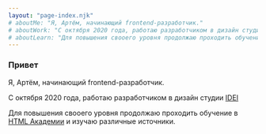```yaml
---
layout: "page-index.njk"
# aboutMe: "Я, Артём, начинающий frontend-разработчик."
# aboutWork: "С октября 2020 года, работаю разработчиком в дизайн студии IDEI"
# aboutLearn: "Для повышения свооего уровня продолжаю проходить обучение в HTML Академии, смотрю курсы Udemy и изучаю различные источники для повышения своего уровня в профессии."
---
```


### Привет

Я, Артём, начинающий frontend-разработчик.

С октября 2020 года, работаю разработчиком в дизайн студии [IDEI](https://d-idei.ru)

Для повышения свооего уровня продолжаю проходить обучение в [HTML Академии](https://htmlacademy.ru) и изучаю различные источники.
